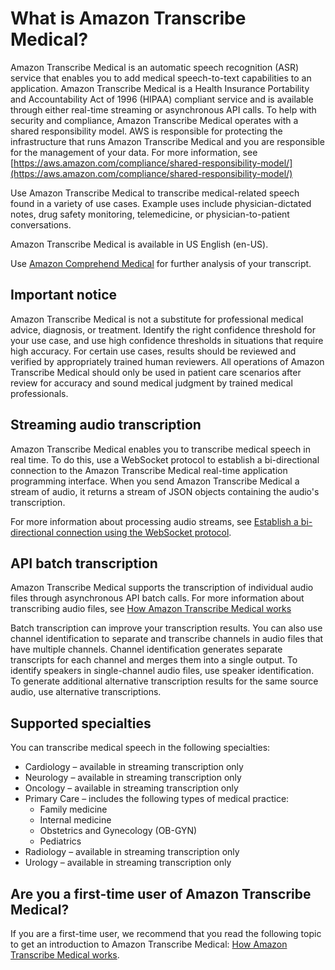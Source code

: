 # What is Amazon Transcribe Medical?<a name="what-is-transcribe-med"></a>

Amazon Transcribe Medical is an automatic speech recognition \(ASR\) service that enables you to add medical speech\-to\-text capabilities to an application\. Amazon Transcribe Medical is a Health Insurance Portability and Accountability Act of 1996 \(HIPAA\) compliant service and is available through either real\-time streaming or asynchronous API calls\. To help with security and compliance, Amazon Transcribe Medical operates with a shared responsibility model\. AWS is responsible for protecting the infrastructure that runs Amazon Transcribe Medical and you are responsible for the management of your data\. For more information, see [https://aws.amazon.com/compliance/shared-responsibility-model/](https://aws.amazon.com/compliance/shared-responsibility-model/)

Use Amazon Transcribe Medical to transcribe medical\-related speech found in a variety of use cases\. Example uses include physician\-dictated notes, drug safety monitoring, telemedicine, or physician\-to\-patient conversations\.

Amazon Transcribe Medical is available in US English \(en\-US\)\.

Use [Amazon Comprehend Medical](https://docs.aws.amazon.com/comprehend/latest/dg/comprehend-medical.html) for further analysis of your transcript\.



## Important notice<a name="important-notice-med"></a>

 Amazon Transcribe Medical is not a substitute for professional medical advice, diagnosis, or treatment\. Identify the right confidence threshold for your use case, and use high confidence thresholds in situations that require high accuracy\. For certain use cases, results should be reviewed and verified by appropriately trained human reviewers\. All operations of Amazon Transcribe Medical should only be used in patient care scenarios after review for accuracy and sound medical judgment by trained medical professionals\. 

## Streaming audio transcription<a name="what-streaming-transcription-med"></a>

Amazon Transcribe Medical enables you to transcribe medical speech in real time\. To do this, use a WebSocket protocol to establish a bi\-directional connection to the Amazon Transcribe Medical real\-time application programming interface\. When you send Amazon Transcribe Medical a stream of audio, it returns a stream of JSON objects containing the audio's transcription\.

For more information about processing audio streams, see [Establish a bi\-directional connection using the WebSocket protocol](websocket-med.md)\.

## API batch transcription<a name="what-batch-api"></a>

Amazon Transcribe Medical supports the transcription of individual audio files through asynchronous API batch calls\. For more information about transcribing audio files, see [How Amazon Transcribe Medical works](how-it-works-med.md)

Batch transcription can improve your transcription results\. You can also use channel identification to separate and transcribe channels in audio files that have multiple channels\. Channel identification generates separate transcripts for each channel and merges them into a single output\. To identify speakers in single\-channel audio files, use speaker identification\. To generate additional alternative transcription results for the same source audio, use alternative transcriptions\.

## Supported specialties<a name="Medical-Specific-Vocabulary"></a>

You can transcribe medical speech in the following specialties:
+ Cardiology – available in streaming transcription only
+ Neurology – available in streaming transcription only
+ Oncology – available in streaming transcription only
+ Primary Care – includes the following types of medical practice:
  + Family medicine
  + Internal medicine
  + Obstetrics and Gynecology \(OB\-GYN\)
  + Pediatrics
+ Radiology – available in streaming transcription only
+ Urology – available in streaming transcription only

## Are you a first\-time user of Amazon Transcribe Medical?<a name="first-time-user-med"></a>

If you are a first\-time user, we recommend that you read the following topic to get an introduction to Amazon Transcribe Medical: [How Amazon Transcribe Medical works](how-it-works-med.md)\.